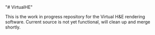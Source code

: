 "# VirtualHE" 

This is the work in progress repository for the Virtual H&E rendering software.  Current source is not yet functional, will clean up and merge shortly.




